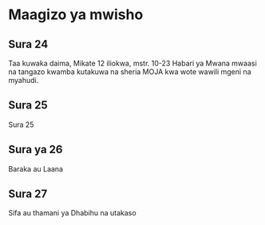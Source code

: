 # Maagizo ya mwisho

## Sura 24

Taa kuwaka daima, Mikate 12 iliokwa, mstr. 10-23 Habari ya Mwana mwaasi na tangazo kwamba kutakuwa na sheria MOJA kwa wote wawili mgeni na myahudi.

## Sura 25

Sura 25

## Sura ya 26

Baraka au Laana

## Sura 27

Sifa au thamani ya Dhabihu na utakaso
